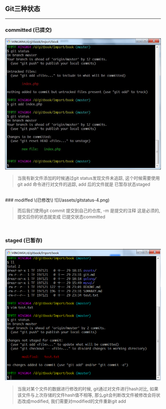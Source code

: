 ## Git三种状态

---

### committed   \(已提交\)
![](/assets/gitstatus-3.png)

> 当我有新文件添加的时候通过git status发现文件未追踪, 这个时候需要使用git add 命令进行对文件的追踪, add 后的文件就是 已暂存状态staged


<br>
### modiffed \(已修改\)
![](/assets/gitstatus-4.png)

> 而后我们使用git commit 提交到自己的仓库, -m 是提交的注释 这是必须的, 提交后你的状态就变成 已提交状态committed


<br>

### staged \(已暂存\)
![](/assets/gitstatus-1.png)

> 当我对某个文件的数据进行修改的时候,  git通过对文件进行hash对比, 如果该文件与上次存储的文件hash值不相等, 那么git会判断改文件被修改会将状态改成modified, 我们需要对modified的文件重新git add



